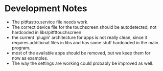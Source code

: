 # Development Notes

  - The pitftastro.service file needs work.
  - The correct device file for the touchscreen should be autodetected, not hardcoded in libs/pitfttouchscreen
  - the current 'plugin' architecture for apps is not really clean, since it requires additional files in libs and has some stuff hardcoded in the main program.
  - most of the available apps should be removed, but we keep them for now as examples.
  - The way the settings are working could probably be improved as well.